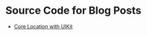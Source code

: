 # Source Code for Blog Posts
- [Core Location with UIKit](https://github.com/andrew-lundy/blog-source-code/tree/main/core-location-tutorial)
